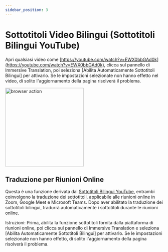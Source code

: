 ```yaml
---
sidebar_position: 3
---
```


# Sottotitoli Video Bilingui (Sottotitoli Bilingui YouTube)

Apri qualsiasi video come [https://youtube.com/watch?v=EWX0bbGAd0k](https://youtube.com/watch?v=EWX0bbGAd0k), clicca sul pannello di Immersive Translation, poi seleziona [Abilita Automaticamente Sottotitoli Bilingui] per attivarlo. Se le impostazioni selezionate non hanno effetto nel video, di solito l'aggiornamento della pagina risolverà il problema.

<img src="https://s.immersivetranslate.com/static/official-static/assets/video-subtitle.png" alt="browser action" width="250" />

## Traduzione per Riunioni Online

Questa è una funzione derivata dai [Sottotitoli Bilingui YouTube](#youtube-bilingual-subtitles), entrambi coinvolgono la traduzione dei sottotitoli, applicabile alle riunioni online in Zoom, Google Meet e Microsoft Teams. Dopo aver abilitato la traduzione dei sottotitoli bilingui, tradurrà automaticamente i sottotitoli durante le riunioni online.

Istruzioni: Prima, abilita la funzione sottotitoli fornita dalla piattaforma di riunioni online, poi clicca sul pannello di Immersive Translation e seleziona [Abilita Automaticamente Sottotitoli Bilingui] per attivarlo. Se le impostazioni selezionate non hanno effetto, di solito l'aggiornamento della pagina risolverà il problema.
